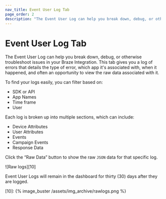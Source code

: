 ```yaml
---
nav_title: Event User Log Tab
page_order: 2
description: "The Event User Log can help you break down, debug, or otherwise troubleshoot issues in your Braze Integration. "
---
```


# Event User Log Tab

The Event User Log can help you break down, debug, or otherwise troubleshoot issues in your Braze Integration. This tab gives you a log of errors that details the type of error, which app it's associated with, when it happened, and often an opportunity to view the raw data associated with it.

To find your logs easily, you can filter based on:

* SDK or API
* App Names
* Time frame
* User

Each log is broken up into multiple sections, which can include:

* Device Attributes
* User Attributes
* Events
* Campaign Events
* Response Data

Click the “Raw Data” button to show the raw `JSON` data for that specific log.

![Raw logs][10]

Event User Logs will remain in the dashboard for thirty (30) days after they are logged.


[10]: {% image_buster /assets/img_archive/rawlogs.png %}
